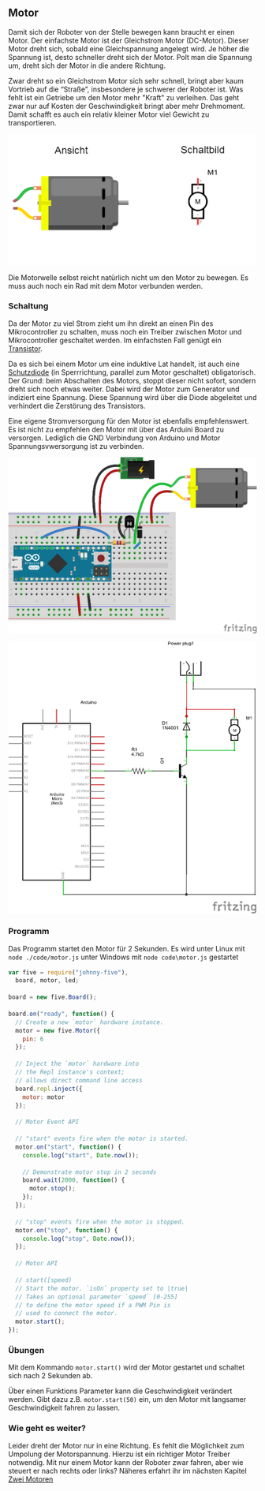 ## Motor 

Damit sich der Roboter von der Stelle bewegen kann braucht er einen Motor. Der einfachste Motor ist der Gleichstrom Motor (DC-Motor). Dieser Motor dreht sich, sobald eine Gleichspannung angelegt wird. Je höher die Spannung ist, desto schneller dreht sich der Motor. Polt man die Spannung um, dreht sich der Motor in die andere Richtung. 

Zwar dreht so ein Gleichstrom Motor sich sehr schnell, bringt aber kaum Vortrieb auf die “Straße”, insbesondere je schwerer der Roboter ist. Was fehlt ist ein Getriebe um den Motor mehr "Kraft" zu verleihen. Das geht zwar nur auf Kosten der Geschwindigkeit bringt aber mehr Drehmoment. Damit schafft es auch ein relativ kleiner Motor viel Gewicht zu transportieren.

![Motor](../../images/parts/dc-motor.png "Motor")

Die Motorwelle selbst reicht natürlich nicht um den Motor zu bewegen. Es muss auch noch ein Rad mit dem Motor verbunden werden.

### Schaltung

Da der Motor zu viel Strom zieht um ihn direkt an einen Pin des Mikrocontroller zu schalten, muss noch ein Treiber zwischen Motor und Mikrocontroller geschaltet werden. Im einfachsten Fall genügt ein [Transistor](../../parts/transistor). 

Da es sich bei einem Motor um eine induktive Lat handelt, ist auch eine [Schutzdiode](../../parts/diode) (in Sperrrichtung, parallel zum Motor geschaltet) obligatorisch. Der Grund: beim Abschalten des Motors, stoppt dieser nicht sofort, sondern dreht sich noch etwas weiter. Dabei wird der Motor zum Generator und indiziert eine Spannung. Diese Spannung wird über die Diode abgeleitet und verhindert die Zerstörung des Transistors.

Eine eigene Stromversorgung für den Motor ist ebenfalls empfehlenswert. Es ist nicht zu empfehlen den Motor mit über das Arduini Board zu versorgen. Lediglich die GND Verbindung von Arduino und Motor Spannungsvwersorgung ist zu verbinden.

![Verdrahtung](../../images/circ/motor-driver_Steckplatine.png "Verdrahtung")

![Schaltplan](../../images/circ/motor-driver_Schaltplan.png "Schaltplan")

### Programm

Das Programm startet den Motor für 2 Sekunden. Es wird unter Linux mit `node ./code/motor.js` unter Windows mit `node code\motor.js` gestartet

```javascript
var five = require("johnny-five"),
  board, motor, led;

board = new five.Board();

board.on("ready", function() {
  // Create a new `motor` hardware instance.
  motor = new five.Motor({
    pin: 6
  });

  // Inject the `motor` hardware into
  // the Repl instance's context;
  // allows direct command line access
  board.repl.inject({
    motor: motor
  });

  // Motor Event API

  // "start" events fire when the motor is started.
  motor.on("start", function() {
    console.log("start", Date.now());

    // Demonstrate motor stop in 2 seconds
    board.wait(2000, function() {
      motor.stop();
    });
  });

  // "stop" events fire when the motor is stopped.
  motor.on("stop", function() {
    console.log("stop", Date.now());
  });

  // Motor API

  // start([speed)
  // Start the motor. `isOn` property set to |true|
  // Takes an optional parameter `speed` [0-255]
  // to define the motor speed if a PWM Pin is
  // used to connect the motor.
  motor.start();
});
```

### Übungen

Mit dem Kommando `motor.start()` wird der Motor gestartet und schaltet sich nach 2 Sekunden ab. 

Über einen Funktions Parameter kann die Geschwindigkeit verändert werden. Gibt dazu z.B. `motor.start(50)` ein, um den Motor mit langsamer Geschwindigkeit fahren zu lassen.

### Wie geht es weiter?

Leider dreht der Motor nur in eine Richtung. Es fehlt die Möglichkeit zum Umpolung der Motorspannung. Hierzu ist ein richtiger Motor Treiber notwendig. Mit nur einem Motor kann der Roboter zwar fahren, aber wie steuert er nach rechts oder links? Näheres erfahrt ihr im nächsten Kapitel [Zwei Motoren](dual-motor.md) 

